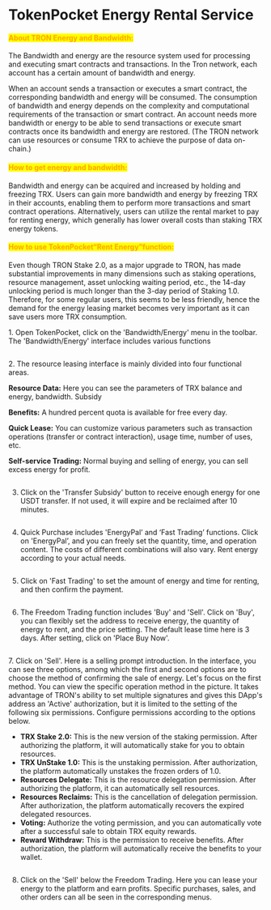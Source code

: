 # TokenPocket Energy Rental Service

#### <mark style="color:orange;">About TRON Energy and Bandwidth:</mark> <a href="#snsi5" id="snsi5"></a>

The Bandwidth and energy are the resource system used for processing and executing smart contracts and transactions. In the Tron network, each account has a certain amount of bandwidth and energy.

When an account sends a transaction or executes a smart contract, the corresponding bandwidth and energy will be consumed. The consumption of bandwidth and energy depends on the complexity and computational requirements of the transaction or smart contract. An account needs more bandwidth or energy to be able to send transactions or execute smart contracts once its bandwidth and energy are restored. (The TRON network can use resources or consume TRX to achieve the purpose of data on-chain.)

#### <mark style="color:orange;">How to get energy and bandwidth:</mark> <a href="#u2iqb" id="u2iqb"></a>

Bandwidth and energy can be acquired and increased by holding and freezing TRX. Users can gain more bandwidth and energy by freezing TRX in their accounts, enabling them to perform more transactions and smart contract operations. Alternatively, users can utilize the rental market to pay for renting energy, which generally has lower overall costs than staking TRX energy tokens.

#### <mark style="color:orange;">How to use TokenPocket“Rent Energy”function:</mark> <a href="#p7qvy" id="p7qvy"></a>

Even though TRON Stake 2.0, as a major upgrade to TRON, has made substantial improvements in many dimensions such as staking operations, resource management, asset unlocking waiting period, etc., the 14-day unlocking period is much longer than the 3-day period of Staking 1.0. Therefore, for some regular users, this seems to be less friendly, hence the demand for the energy leasing market becomes very important as it can save users more TRX consumption.

1\. Open TokenPocket, click on the 'Bandwidth/Energy' menu in the toolbar. The 'Bandwidth/Energy' interface includes various functions

<figure><img src="../../.gitbook/assets/0d7b5ab8fa41937c26be2596ee6c97f1_1685953017492-1b9cf260-6ca8-4deb-9b8a-6112eaecf10d_x-oss-process=image%2Fresize%2Cw_925%2Climit_0.png" alt=""><figcaption></figcaption></figure>

2\. The resource leasing interface is mainly divided into four functional areas.

**Resource Data:** Here you can see the parameters of TRX balance and energy, bandwidth. Subsidy

**Benefits:** A hundred percent quota is available for free every day.

**Quick Lease:** You can customize various parameters such as transaction operations (transfer or contract interaction), usage time, number of uses, etc.

**Self-service Trading:** Normal buying and selling of energy, you can sell excess energy for profit.

<figure><img src="../../.gitbook/assets/ca2a81ac8e788c2522a6994c924cbb54_1685953453302-6e31dc79-1af5-44b8-9445-905706f7d7b7_x-oss-process=image%2Fresize%2Cw_925%2Climit_0.png" alt=""><figcaption></figcaption></figure>

3. Click on the 'Transfer Subsidy' button to receive enough energy for one USDT transfer. If not used, it will expire and be reclaimed after 10 minutes.

<figure><img src="../../.gitbook/assets/db3095834271d1e184748fe8dd9a9836_1686020884871-022ee962-c423-43d3-8687-8bea40961c71_x-oss-process=image%2Fresize%2Cw_925%2Climit_0.png" alt=""><figcaption></figcaption></figure>

4. Quick Purchase includes 'EnergyPal’ and ‘Fast Trading’ functions. Click on 'EnergyPal’, and you can freely set the quantity, time, and operation content. The costs of different combinations will also vary. Rent energy according to your actual needs.

<figure><img src="../../.gitbook/assets/2af6fafb23c63f35d3896a844be4f09c_1685953098605-87d32b76-1e86-43d0-bc30-6c73c427746a_x-oss-process=image%2Fresize%2Cw_925%2Climit_0.png" alt=""><figcaption></figcaption></figure>

5. Click on 'Fast Trading' to set the amount of energy and time for renting, and then confirm the payment.

<figure><img src="../../.gitbook/assets/fa19ce2df90a5c1cfa828252a4d05098_1685953112327-86a9c7b0-cb01-47c1-8892-1cd00b64ba3d_x-oss-process=image%2Fresize%2Cw_925%2Climit_0.png" alt=""><figcaption></figcaption></figure>

6. The Freedom Trading function includes 'Buy' and 'Sell'. Click on 'Buy', you can flexibly set the address to receive energy, the quantity of energy to rent, and the price setting. The default lease time here is 3 days. After setting, click on 'Place Buy Now'.

<figure><img src="../../.gitbook/assets/6a67cbdd265453f17532e98911258936_1685953122308-9b4d1909-0cb7-4851-928d-4573e25d42a2_x-oss-process=image%2Fresize%2Cw_925%2Climit_0.png" alt=""><figcaption></figcaption></figure>

7\. Click on 'Sell'. Here is a selling prompt introduction. In the interface, you can see three options, among which the first and second options are to choose the method of confirming the sale of energy. Let's focus on the first method. You can view the specific operation method in the picture. It takes advantage of TRON's ability to set multiple signatures and gives this DApp's address an 'Active' authorization, but it is limited to the setting of the following six permissions. Configure permissions according to the options below.

* **TRX Stake 2.0:** This is the new version of the staking permission. After authorizing the platform, it will automatically stake for you to obtain resources.
* **TRX UnStake 1.0:** This is the unstaking permission. After authorization, the platform automatically unstakes the frozen orders of 1.0.
* **Resources Delegate:** This is the resource delegation permission. After authorizing the platform, it can automatically sell resources.
* **Resources Reclaims:** This is the cancellation of delegation permission. After authorization, the platform automatically recovers the expired delegated resources.
* **Voting:** Authorize the voting permission, and you can automatically vote after a successful sale to obtain TRX equity rewards.
* **Reward Withdraw:** This is the permission to receive benefits. After authorization, the platform will automatically receive the benefits to your wallet.

<figure><img src="../../.gitbook/assets/ebfe758a07ccf48d52027153040679b2_1685953136054-5e5dc885-f888-4f75-bf44-48ac2dd88004_x-oss-process=image%2Fresize%2Cw_925%2Climit_0.png" alt=""><figcaption></figcaption></figure>

8. Click on the 'Sell' below the Freedom Trading. Here you can lease your energy to the platform and earn profits. Specific purchases, sales, and other orders can all be seen in the corresponding menus.

<figure><img src="../../.gitbook/assets/ea89fb84cc89c471c974b17961d2cb4b_1685953148569-7f941df9-3bef-4cbe-bf46-21eef0e96efc_x-oss-process=image%2Fresize%2Cw_925%2Climit_0.png" alt=""><figcaption></figcaption></figure>

<figure><img src="../../.gitbook/assets/9ae8967e4380e0795ab35c8ec16f9907_1686020931065-14738d0d-5d1b-420e-b1d6-c08e963763f7_x-oss-process=image%2Fresize%2Cw_925%2Climit_0.png" alt=""><figcaption></figcaption></figure>

